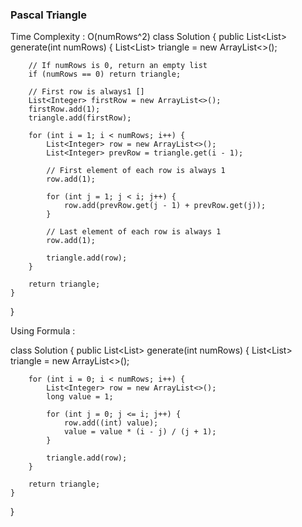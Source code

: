 ### Pascal Triangle

Time Complexity : O(numRows^2)
class Solution {
    public List<List<Integer>> generate(int numRows) {
        List<List<Integer>> triangle = new ArrayList<>();
        
        // If numRows is 0, return an empty list
        if (numRows == 0) return triangle;
        
        // First row is always1 []
        List<Integer> firstRow = new ArrayList<>();
        firstRow.add(1);
        triangle.add(firstRow);
        
        for (int i = 1; i < numRows; i++) {
            List<Integer> row = new ArrayList<>();
            List<Integer> prevRow = triangle.get(i - 1);
            
            // First element of each row is always 1
            row.add(1);
            
            for (int j = 1; j < i; j++) {
                row.add(prevRow.get(j - 1) + prevRow.get(j));
            }
            
            // Last element of each row is always 1
            row.add(1);
            
            triangle.add(row);
        }
        
        return triangle;
    }
}


Using Formula :

class Solution {
    public List<List<Integer>> generate(int numRows) {
        List<List<Integer>> triangle = new ArrayList<>();
        
        for (int i = 0; i < numRows; i++) {
            List<Integer> row = new ArrayList<>();
            long value = 1;
            
            for (int j = 0; j <= i; j++) {
                row.add((int) value);
                value = value * (i - j) / (j + 1);
            }
            
            triangle.add(row);
        }
        
        return triangle;
    }
}

